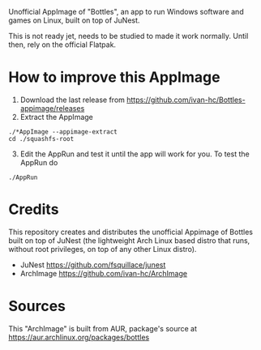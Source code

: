 Unofficial AppImage of "Bottles", an app to run Windows software and games on Linux, built on top of JuNest.

This is not ready jet, needs to be studied to made it work normally. Until then, rely on the official Flatpak.

# How to improve this AppImage
1. Download the last release from https://github.com/ivan-hc/Bottles-appimage/releases
2. Extract the AppImage
```
./*AppImage --appimage-extract
cd ./squashfs-root
```
3. Edit the AppRun and test it until the app will work for you. To test the AppRun do
```
./AppRun
```
# Credits
This repository creates and distributes the unofficial Appimage of Bottles built on top of JuNest (the lightweight Arch Linux based distro that runs, without root privileges, on top of any other Linux distro).

- JuNest https://github.com/fsquillace/junest
- ArchImage https://github.com/ivan-hc/ArchImage

# Sources
This "ArchImage" is built from AUR, package's source at https://aur.archlinux.org/packages/bottles
